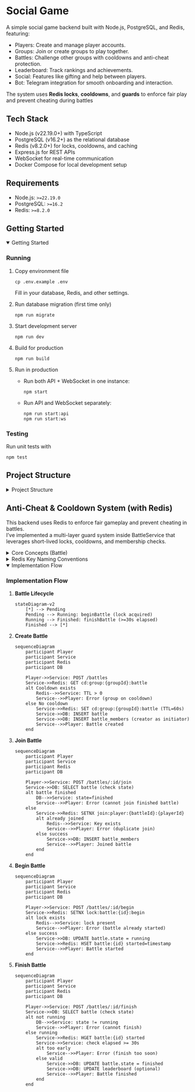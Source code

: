 # Social Game

A simple social game backend built with Node.js, PostgreSQL, and Redis, featuring:

- Players: Create and manage player accounts.
- Groups: Join or create groups to play together.
- Battles: Challenge other groups with cooldowns and anti-cheat protection.
- Leaderboard: Track rankings and achievements.
- Social: Features like gifting and help between players.
- Bot: Telegram integration for smooth onboarding and interaction.

The system uses **Redis locks**, **cooldowns**, and **guards** to enforce fair play and prevent cheating during battles

## Tech Stack
- Node.js (v22.19.0+) with TypeScript
- PostgreSQL (v16.2+) as the relational database
- Redis (v8.2.0+) for locks, cooldowns, and caching
- Express.js for REST APIs
- WebSocket for real-time communication
- Docker Compose for local development setup

## Requirements
- Node.js: `>=22.19.0`
- PostgreSQL: `>=16.2`
- Redis: `>=8.2.0`

## Getting Started
<details open>
<summary>Getting Started</summary>

### Running
1. Copy environment file
   ```
   cp .env.example .env
   ```
   Fill in your database, Redis, and other settings.

2. Run database migration (first time only)
   ```
   npm run migrate
   ```

3. Start development server
   ```
   npm run dev
   ```

4. Build for production
   ```
   npm run build
   ```

5. Run in production
   - Run both API + WebSocket in one instance:
     ```
     npm start
     ```
   - Run API and WebSocket separately:
     ```
     npm run start:api
     npm run start:ws
     ```

### Testing
Run unit tests with
```
npm test
```
</details>

## Project Structure
<details>
<summary>Project Structure</summary>

```
├── package.json
├── tsconfig.json
├── docker-compose.yml
├── .env.example
├── README.md
├── API.md
├── ARCHITECTURE.md
├── migrations
│   └── 001_init.sql
└── src
    ├── index.ts              # Entry point
    ├── server.ts             # API bootstrap (Express)
    ├── ws-server.ts          # WebSocket bootstrap
    ├── app.ts                # Express app setup (middlewares, routes)
    ├── migrate.ts            # Run migrations
    ├── error-handler.ts      # Centralized error handler
    │
    ├── core                  # Core infrastructure
    │   ├── db.ts             # Postgres pool/connection
    │   ├── redis.ts          # Redis pub/sub client
    │   └── ws.ts             # WebSocket setup & events
    │
    ├── exceptions            # Custom exceptions
    │   └── app-exception.ts  # Base exception
    │
    ├── middlewares           # Express middlewares
    │   └── authentication.ts # Auth middleware
    │
    ├── types                 # Shared types & augmentations
    │   └── express.d.ts      # Extend Express Request/Response types
    │
    └── modules               # Feature modules
        ├── player
        │   ├── player.ts            # Entity (interfaces, constants)
        │   ├── player.repository.ts # DB queries
        │   ├── player.service.ts    # Business logic
        │   ├── player.controller.ts # REST (Express routes)
        │   └── player.ws.ts         # WebSocket handlers
        │
        ├── group
        ├── battle
        ├── leaderboard
        ├── social
        └── bot
```
</details>

## Anti-Cheat & Cooldown System (with Redis)

This backend uses Redis to enforce fair gameplay and prevent cheating in battles.\
I’ve implemented a multi-layer guard system inside BattleService that leverages short-lived locks, cooldowns, and membership checks.

<details>
<summary>Core Concepts (Battle)</summary>

### Core Concepts (Battle)

1. **Per-Player Rate Limits**
   - Prevent spamming of actions (join/attack/etc.)
   - Redis key: `rate:player:{playerId}:{action}`
   - Example: `rate:player:123:join`
   - Stores an increment counter with an expiry window (e.g., 10s).
   - If limit exceeded → `AppException('Too many actions', 429)`.
2. **Group Cooldowns**
   - Prevents groups from starting battles too frequently.
   - Redis key: `cd:group:{groupId}:battle`
   - Example: `cd:group:abc:battle`
   - Set with TTL (e.g., 60s) when a group creates a battle.
   - If another battle is requested before cooldown expires → `AppException('Group on cooldown', 429)`.
3. **Join Guards**
   - Prevents cheating in participant lists:
     - Cannot join a finished battle.
     - Cannot join both attacker & defender sides.
     - Cannot double-join the same battle.
   - Uses DB checks and Redis temporary markers
   - Redis key: `join:player:{battleId}:{playerId}`
   - Helps avoid race conditions in high-traffic environments.
4. **Start Locks**
   - Prevents concurrent race conditions where two players try to start the same battle simultaneously.
   - Redis key: `lock:battle:{battleId}:begin`
   - Uses **SETNX + TTL** (atomic lock).
   - If lock exists → `AppException('Battle is already being started', 409)`.
5. **Finish Guards**
   - Prevents finishing a battle too soon after starting (anti-abuse).
   - Enforce **minimum battle duration** (e.g., 30s).
   - Redis key: `meta:battle:{battleId}:started`
   - Checked before allowing finish.
</details>

<details>
<summary>Redis Key Naming Conventions</summary>

### Redis Key Naming Conventions

| Key pattern | Purpose | TTL |
| --- | --- | --- |
| `rate:player:{playerId}:{action}` | Per-player action rate limit | 10s |
| `cd:group:{groupId}:battle` | Group cooldown after starting battle | 60s |
| `join:player:{battleId}:{playerId}` | Temporary join marker | 5s |
| `lock:battle:{battleId}:begin` | Concurrency lock for beginBattle | 5s |
| `meta:battle:{battleId}:started` | Store battle start time | ∞ |
</details>

<details open>
<summary>Implementation Flow</summary>

### Implementation Flow

1. **Battle Lifecycle**
   ```mermaid
   stateDiagram-v2
       [*] --> Pending
       Pending --> Running: beginBattle (lock acquired)
       Running --> Finished: finishBattle (>=30s elapsed)
       Finished --> [*]
   ```
2. **Create Battle**
   ```mermaid
   sequenceDiagram
       participant Player
       participant Service
       participant Redis
       participant DB
   
       Player->>Service: POST /battles
       Service->>Redis: GET cd:group:{groupId}:battle
       alt Cooldown exists
           Redis-->>Service: TTL > 0
           Service-->>Player: Error (group on cooldown)
       else No cooldown
           Service->>Redis: SET cd:group:{groupId}:battle (TTL=60s)
           Service->>DB: INSERT battle
           Service->>DB: INSERT battle_members (creator as initiator)
           Service-->>Player: Battle created
       end
   ```
3. **Join Battle**
   ```mermaid
   sequenceDiagram
       participant Player
       participant Service
       participant Redis
       participant DB
   
       Player->>Service: POST /battles/:id/join
       Service->>DB: SELECT battle (check state)
       alt battle finished
           DB-->>Service: state=finished
           Service-->>Player: Error (cannot join finished battle)
       else
           Service->>Redis: SETNX join:player:{battleId}:{playerId}
           alt already joined
               Redis-->>Service: Key exists
               Service-->>Player: Error (duplicate join)
           else success
               Service->>DB: INSERT battle_members
               Service-->>Player: Joined battle
           end
       end
   ```
4. **Begin Battle**
   ```mermaid
   sequenceDiagram
       participant Player
       participant Service
       participant Redis
       participant DB
   
       Player->>Service: POST /battles/:id/begin
       Service->>Redis: SETNX lock:battle:{id}:begin
       alt lock exists
           Redis-->>Service: lock present
           Service-->>Player: Error (battle already started)
       else success
           Service->>DB: UPDATE battle.state = running
           Service->>Redis: HSET battle:{id} started=timestamp
           Service-->>Player: Battle started
       end
   ```
5. **Finish Battle**
   ```mermaid
   sequenceDiagram
       participant Player
       participant Service
       participant Redis
       participant DB
   
       Player->>Service: POST /battles/:id/finish
       Service->>DB: SELECT battle (check state)
       alt not running
           DB-->>Service: state != running
           Service-->>Player: Error (cannot finish)
       else running
           Service->>Redis: HGET battle:{id} started
           Service->>Service: check elapsed >= 30s
           alt too early
               Service-->>Player: Error (finish too soon)
           else valid
               Service->>DB: UPDATE battle.state = finished
               Service->>DB: UPDATE leaderboard (optional)
               Service-->>Player: Battle finished
           end
       end
   ```
</details>
